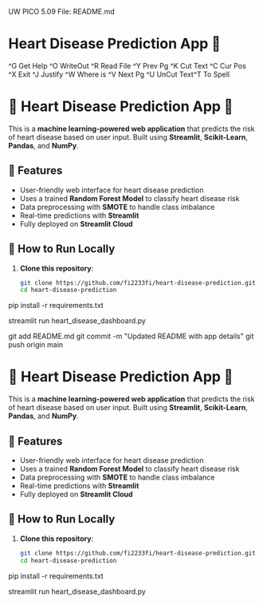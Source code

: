  UW PICO 5.09                        File: README.md                           

# Heart Disease Prediction App 🚀



















^G Get Help  ^O WriteOut  ^R Read File ^Y Prev Pg   ^K Cut Text  ^C Cur Pos   
^X Exit      ^J Justify   ^W Where is  ^V Next Pg   ^U UnCut Text^T To Spell  
# 💖 Heart Disease Prediction App 🚀

This is a **machine learning-powered web application** that predicts the risk of heart disease based on user input. Built using **Streamlit**, **Scikit-Learn**, **Pandas**, and **NumPy**.

## 📌 Features
- User-friendly web interface for heart disease prediction
- Uses a trained **Random Forest Model** to classify heart disease risk
- Data preprocessing with **SMOTE** to handle class imbalance
- Real-time predictions with **Streamlit**
- Fully deployed on **Streamlit Cloud**

## 🚀 How to Run Locally
1. **Clone this repository**:
   ```bash
   git clone https://github.com/fi2233fi/heart-disease-prediction.git
   cd heart-disease-prediction

pip install -r requirements.txt

streamlit run heart_disease_dashboard.py

git add README.md
git commit -m "Updated README with app details"
git push origin main

# 💖 Heart Disease Prediction App 🚀

This is a **machine learning-powered web application** that predicts the risk of heart disease based on user input. Built using **Streamlit**, **Scikit-Learn**, **Pandas**, and **NumPy**.

## 📌 Features
- User-friendly web interface for heart disease prediction
- Uses a trained **Random Forest Model** to classify heart disease risk
- Data preprocessing with **SMOTE** to handle class imbalance
- Real-time predictions with **Streamlit**
- Fully deployed on **Streamlit Cloud**

## 🚀 How to Run Locally
1. **Clone this repository**:
   ```bash
   git clone https://github.com/fi2233fi/heart-disease-prediction.git
   cd heart-disease-prediction

pip install -r requirements.txt

streamlit run heart_disease_dashboard.py


